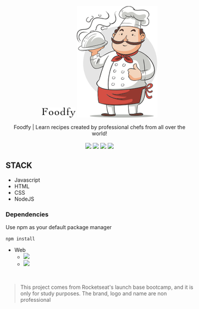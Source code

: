 <p align="center"> 
    <img src="assets/logo.png">
    <img src="assets/chef.png">
</p>

<p align="center">
Foodfy | Learn recipes created by professional chefs from all over the world!

<br>
<br>

<img src="https://img.shields.io/github/stars/marcelogaldino/Foodfy"/>
<img src="https://img.shields.io/github/forks/marcelogaldino/Foodfy"/>
<img src="https://img.shields.io/github/issues/marcelogaldino/Foodfy"/>
<img src="https://img.shields.io/github/license/marcelogaldino/Foodfy"/>

## STACK

- Javascript
- HTML
- CSS
- NodeJS

### Dependencies

<p>
Use npm as your default package manager

```
npm install
``` 
</p>

- Web
    - <img src="https://img.shields.io/badge/nunjucks-^3.2.0-blue"/> 
    - <img src="https://img.shields.io/badge/express-^4.17.1-green"/> 


<br>

<blockquote alt="[ignore]">
<p>
This project comes from Rocketseat's launch base bootcamp, and it is only for study purposes. The brand, logo and name are non professional
</p>
</blockquote>